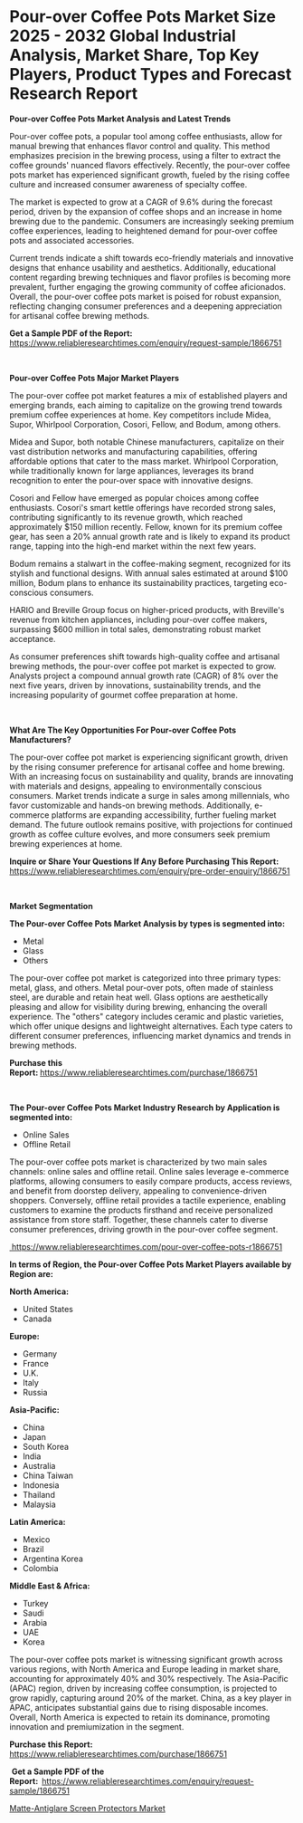 <p><h1>Pour-over Coffee Pots Market Size 2025 - 2032 Global Industrial Analysis, Market Share, Top Key Players, Product Types and Forecast Research Report</h1></p><p><strong>Pour-over Coffee Pots Market Analysis and Latest Trends</strong></p>
<p><p>Pour-over coffee pots, a popular tool among coffee enthusiasts, allow for manual brewing that enhances flavor control and quality. This method emphasizes precision in the brewing process, using a filter to extract the coffee grounds' nuanced flavors effectively. Recently, the pour-over coffee pots market has experienced significant growth, fueled by the rising coffee culture and increased consumer awareness of specialty coffee. </p><p>The market is expected to grow at a CAGR of 9.6% during the forecast period, driven by the expansion of coffee shops and an increase in home brewing due to the pandemic. Consumers are increasingly seeking premium coffee experiences, leading to heightened demand for pour-over coffee pots and associated accessories. </p><p>Current trends indicate a shift towards eco-friendly materials and innovative designs that enhance usability and aesthetics. Additionally, educational content regarding brewing techniques and flavor profiles is becoming more prevalent, further engaging the growing community of coffee aficionados. Overall, the pour-over coffee pots market is poised for robust expansion, reflecting changing consumer preferences and a deepening appreciation for artisanal coffee brewing methods.</p></p>
<p><strong>Get a Sample PDF of the Report:&nbsp;</strong> <a href="https://www.reliableresearchtimes.com/enquiry/request-sample/1866751?utm_campaign=3059&utm_medium=2&utm_source=Github&utm_content=ia&utm_term=05042025&utm_id=pour-over-coffee-pots">https://www.reliableresearchtimes.com/enquiry/request-sample/1866751</a></p>
<p>&nbsp;</p>
<p><strong>Pour-over Coffee Pots Major Market Players</strong></p>
<p><p>The pour-over coffee pot market features a mix of established players and emerging brands, each aiming to capitalize on the growing trend towards premium coffee experiences at home. Key competitors include Midea, Supor, Whirlpool Corporation, Cosori, Fellow, and Bodum, among others. </p><p>Midea and Supor, both notable Chinese manufacturers, capitalize on their vast distribution networks and manufacturing capabilities, offering affordable options that cater to the mass market. Whirlpool Corporation, while traditionally known for large appliances, leverages its brand recognition to enter the pour-over space with innovative designs.</p><p>Cosori and Fellow have emerged as popular choices among coffee enthusiasts. Cosori's smart kettle offerings have recorded strong sales, contributing significantly to its revenue growth, which reached approximately $150 million recently. Fellow, known for its premium coffee gear, has seen a 20% annual growth rate and is likely to expand its product range, tapping into the high-end market within the next few years.</p><p>Bodum remains a stalwart in the coffee-making segment, recognized for its stylish and functional designs. With annual sales estimated at around $100 million, Bodum plans to enhance its sustainability practices, targeting eco-conscious consumers.</p><p>HARIO and Breville Group focus on higher-priced products, with Breville's revenue from kitchen appliances, including pour-over coffee makers, surpassing $600 million in total sales, demonstrating robust market acceptance. </p><p>As consumer preferences shift towards high-quality coffee and artisanal brewing methods, the pour-over coffee pot market is expected to grow. Analysts project a compound annual growth rate (CAGR) of 8% over the next five years, driven by innovations, sustainability trends, and the increasing popularity of gourmet coffee preparation at home.</p></p>
<p>&nbsp;</p>
<p><strong>What Are The Key Opportunities For Pour-over Coffee Pots Manufacturers?</strong></p>
<p><p>The pour-over coffee pot market is experiencing significant growth, driven by the rising consumer preference for artisanal coffee and home brewing. With an increasing focus on sustainability and quality, brands are innovating with materials and designs, appealing to environmentally conscious consumers. Market trends indicate a surge in sales among millennials, who favor customizable and hands-on brewing methods. Additionally, e-commerce platforms are expanding accessibility, further fueling market demand. The future outlook remains positive, with projections for continued growth as coffee culture evolves, and more consumers seek premium brewing experiences at home.</p></p>
<p><strong>Inquire or Share Your Questions If Any Before Purchasing This Report:</strong> <a href="https://www.reliableresearchtimes.com/enquiry/pre-order-enquiry/1866751?utm_campaign=3059&utm_medium=2&utm_source=Github&utm_content=ia&utm_term=05042025&utm_id=pour-over-coffee-pots">https://www.reliableresearchtimes.com/enquiry/pre-order-enquiry/1866751</a></p>
<p>&nbsp;</p>
<p><strong>Market Segmentation</strong></p>
<p><strong>The Pour-over Coffee Pots Market Analysis by types is segmented into:</strong></p>
<p><ul><li>Metal</li><li>Glass</li><li>Others</li></ul></p>
<p><p>The pour-over coffee pot market is categorized into three primary types: metal, glass, and others. Metal pour-over pots, often made of stainless steel, are durable and retain heat well. Glass options are aesthetically pleasing and allow for visibility during brewing, enhancing the overall experience. The "others" category includes ceramic and plastic varieties, which offer unique designs and lightweight alternatives. Each type caters to different consumer preferences, influencing market dynamics and trends in brewing methods.</p></p>
<p><strong>Purchase this Report:&nbsp;</strong><a href="https://www.reliableresearchtimes.com/purchase/1866751?utm_campaign=3059&utm_medium=2&utm_source=Github&utm_content=ia&utm_term=05042025&utm_id=pour-over-coffee-pots">https://www.reliableresearchtimes.com/purchase/1866751</a></p>
<p>&nbsp;</p>
<p><strong>The Pour-over Coffee Pots Market Industry Research by Application is segmented into:</strong></p>
<p><ul><li>Online Sales</li><li>Offline Retail</li></ul></p>
<p><p>The pour-over coffee pots market is characterized by two main sales channels: online sales and offline retail. Online sales leverage e-commerce platforms, allowing consumers to easily compare products, access reviews, and benefit from doorstep delivery, appealing to convenience-driven shoppers. Conversely, offline retail provides a tactile experience, enabling customers to examine the products firsthand and receive personalized assistance from store staff. Together, these channels cater to diverse consumer preferences, driving growth in the pour-over coffee segment.</p></p>
<p><a href="https://www.reliableresearchtimes.com/pour-over-coffee-pots-r1866751?utm_campaign=3059&utm_medium=2&utm_source=Github&utm_content=ia&utm_term=05042025&utm_id=pour-over-coffee-pots">&nbsp;https://www.reliableresearchtimes.com/pour-over-coffee-pots-r1866751</a></p>
<p><strong>In terms of Region, the Pour-over Coffee Pots Market Players available by Region are:</strong></p>
<p>
    <p> <strong> North America: </strong>
        <ul>
            <li>United States</li>
            <li>Canada</li>
        </ul>
        </p> 
    <p> <strong> Europe: </strong>
        <ul>
            <li>Germany</li>
            <li>France</li>
            <li>U.K.</li>
            <li>Italy</li>
            <li>Russia</li>
        </ul>
        </p> 
    <p> <strong> Asia-Pacific: </strong>
        <ul>
            <li>China</li>
            <li>Japan</li>
            <li>South Korea</li>
            <li>India</li>
            <li>Australia</li>
            <li>China Taiwan</li>
            <li>Indonesia</li>
            <li>Thailand</li>
            <li>Malaysia</li>
        </ul>
        </p> 
    <p> <strong> Latin America: </strong>
        <ul>
            <li>Mexico</li>
            <li>Brazil</li>
            <li>Argentina Korea</li>
            <li>Colombia</li>
        </ul>
        </p> 
    <p> <strong> Middle East & Africa: </strong>
        <ul>
            <li>Turkey</li>
            <li>Saudi</li>
            <li>Arabia</li>
            <li>UAE</li>
            <li>Korea</li>
        </ul>
    </p>
    </p>
<p><p>The pour-over coffee pots market is witnessing significant growth across various regions, with North America and Europe leading in market share, accounting for approximately 40% and 30% respectively. The Asia-Pacific (APAC) region, driven by increasing coffee consumption, is projected to grow rapidly, capturing around 20% of the market. China, as a key player in APAC, anticipates substantial gains due to rising disposable incomes. Overall, North America is expected to retain its dominance, promoting innovation and premiumization in the segment.</p></p>
<p><strong>Purchase this Report: </strong><a href="https://www.reliableresearchtimes.com/purchase/1866751?utm_campaign=3059&utm_medium=2&utm_source=Github&utm_content=ia&utm_term=05042025&utm_id=pour-over-coffee-pots">https://www.reliableresearchtimes.com/purchase/1866751</a></p>
<p>&nbsp;<strong>Get a Sample PDF of the Report:&nbsp;&nbsp;</strong><a href="https://www.reliableresearchtimes.com/enquiry/request-sample/1866751?utm_campaign=3059&utm_medium=2&utm_source=Github&utm_content=ia&utm_term=05042025&utm_id=pour-over-coffee-pots">https://www.reliableresearchtimes.com/enquiry/request-sample/1866751</a></p>
<p><strong></strong></p>
<p><p><a href="https://github.com/scaseiargas/Market-Research-Report-List-1/blob/main/matte-antiglare-screen-protectors-market.md?utm_campaign=3059&utm_medium=2&utm_source=Github&utm_content=ia&utm_term=05042025&utm_id=pour-over-coffee-pots">Matte-Antiglare Screen Protectors Market</a></p></p>
